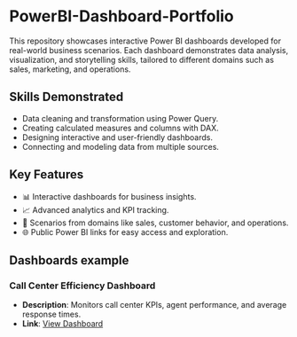 # PowerBI-Dashboard-Portfolio

This repository showcases interactive Power BI dashboards developed for real-world business scenarios. Each dashboard demonstrates data analysis, visualization, and storytelling skills, tailored to different domains such as sales, marketing, and operations.

## Skills Demonstrated

- Data cleaning and transformation using Power Query.
- Creating calculated measures and columns with DAX.
- Designing interactive and user-friendly dashboards.
- Connecting and modeling data from multiple sources.

## Key Features

- 📊 Interactive dashboards for business insights.
- 📈 Advanced analytics and KPI tracking.
- 🧠 Scenarios from domains like sales, customer behavior, and operations.
- 🌐 Public Power BI links for easy access and exploration.

## Dashboards example

### **Call Center Efficiency Dashboard**
- **Description**: Monitors call center KPIs, agent performance, and average response times.
- **Link**: [View Dashboard](https://app.powerbi.com/view?r=eyJrIjoiOTc0NGM1ZmEtYTQ1Ni00Nzk1LTg5Y2UtYTA3NWU1MTc5ODI3IiwidCI6IjgyYzUxNGMxLWE3MTctNDA4Ny1iZTA2LWQ0MGQyMDcwYWQ1MiJ9)

